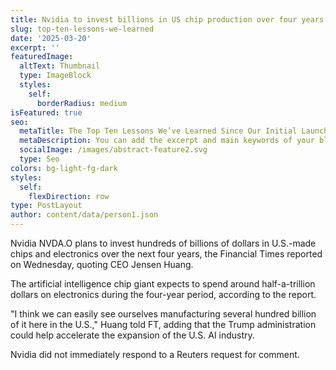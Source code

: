 ```yaml
---
title: Nvidia to invest billions in US chip production over four years
slug: top-ten-lessons-we-learned
date: '2025-03-20'
excerpt: ''
featuredImage:
  altText: Thumbnail
  type: ImageBlock
  styles:
    self:
      borderRadius: medium
isFeatured: true
seo:
  metaTitle: The Top Ten Lessons We’ve Learned Since Our Initial Launch
  metaDescription: You can add the excerpt and main keywords of your blog post here.
  socialImage: /images/abstract-feature2.svg
  type: Seo
colors: bg-light-fg-dark
styles:
  self:
    flexDirection: row
type: PostLayout
author: content/data/person1.json
---
```

Nvidia NVDA.O plans to invest hundreds of billions of dollars in U.S.-made chips and electronics over the next four years, the Financial Times reported on Wednesday, quoting CEO Jensen Huang.

The artificial intelligence chip giant expects to spend around half-a-trillion dollars on electronics during the four-year period, according to the report.

"I think we can easily see ourselves manufacturing several hundred billion of it here in the U.S.," Huang told FT, adding that the Trump administration could help accelerate the expansion of the U.S. AI industry.

Nvidia did not immediately respond to a Reuters request for comment.



